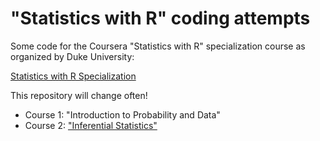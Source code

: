 # "Statistics with R" coding attempts

Some code for the Coursera "Statistics with R" specialization course as organized by Duke University:

[Statistics with R Specialization](https://www.coursera.org/specializations/statistics)

This repository will change often!

- Course 1: "Introduction to Probability and Data"
- Course 2: ["Inferential Statistics"](https://www.coursera.org/learn/inferential-statistics-intro/)

